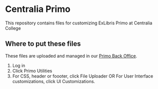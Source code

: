 # Centralia Primo

This repository contains files for customizing ExLibris Primo at Centralia College

## Where to put these files

These files are uploaded and managed in our [Primo Back Office](http://statewa-primo.hosted.exlibrisgroup.com:1601/primo_publishing/admin/acegilogin.jsp).
1. Log in
2. Click Primo Utilities
3. For CSS, header or foooter, click File Uploader OR For User Interface customizations, click UI Customizations.


